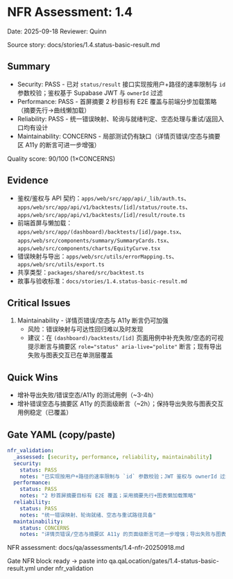 # NFR Assessment: 1.4

Date: 2025-09-18
Reviewer: Quinn

Source story: docs/stories/1.4.status-basic-result.md

## Summary

- Security: PASS - 已对 `status/result` 接口实现按用户+路径的速率限制与 `id` 参数校验；鉴权基于 Supabase JWT 与 `ownerId` 过滤
- Performance: PASS - 首屏摘要 2 秒目标有 E2E 覆盖与前端分步加载策略（摘要先行→曲线懒加载）
- Reliability: PASS - 统一错误映射、轮询与就绪判定、空态处理与重试/返回入口均有设计
- Maintainability: CONCERNS - 局部测试仍有缺口（详情页错误/空态与摘要区 A11y 的断言可进一步增强）

Quality score: 90/100 (1×CONCERNS)

## Evidence

- 鉴权/鉴权与 API 契约：`apps/web/src/app/api/_lib/auth.ts`、`apps/web/src/app/api/v1/backtests/[id]/status/route.ts`、`apps/web/src/app/api/v1/backtests/[id]/result/route.ts`
- 前端首屏与懒加载：`apps/web/src/app/(dashboard)/backtests/[id]/page.tsx`、`apps/web/src/components/summary/SummaryCards.tsx`、`apps/web/src/components/charts/EquityCurve.tsx`
- 错误映射与导出：`apps/web/src/utils/errorMapping.ts`、`apps/web/src/utils/export.ts`
- 共享类型：`packages/shared/src/backtest.ts`
- 故事与验收标准：`docs/stories/1.4.status-basic-result.md`

## Critical Issues

1. Maintainability - 详情页错误/空态与 A11y 断言仍可加强
   - 风险：错误映射与可达性回归难以及时发现
   - 建议：在 `(dashboard)/backtests/[id]` 页面用例中补充失败/空态的可视提示断言与摘要区 `role="status" aria-live="polite"` 断言；现有导出失败与图表交互已在单测层覆盖

## Quick Wins

- 增补导出失败/错误空态/A11y 的测试用例（~3-4h）
 - 增补错误空态与摘要区 A11y 的页面级断言（~2h）；保持导出失败与图表交互用例稳定（已覆盖）

## Gate YAML (copy/paste)

```yaml
nfr_validation:
  _assessed: [security, performance, reliability, maintainability]
  security:
    status: PASS
    notes: "已实现按用户+路径的速率限制与 `id` 参数校验；JWT 鉴权与 ownerId 过滤已落地"
  performance:
    status: PASS
    notes: "2 秒首屏摘要目标有 E2E 覆盖；采用摘要先行+图表懒加载策略"
  reliability:
    status: PASS
    notes: "统一错误映射、轮询就绪、空态与重试路径具备"
  maintainability:
    status: CONCERNS
    notes: "详情页错误/空态与摘要区 A11y 的页面级断言可进一步增强；导出失败与图表交互单测已覆盖"
```

NFR assessment: docs/qa/assessments/1.4-nfr-20250918.md

Gate NFR block ready → paste into qa.qaLocation/gates/1.4-status-basic-result.yml under nfr_validation
